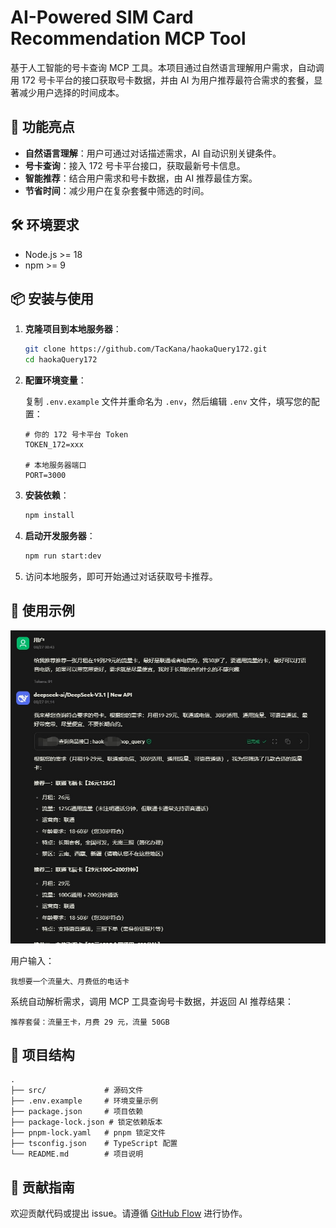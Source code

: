 # AI-Powered SIM Card Recommendation MCP Tool

基于人工智能的号卡查询 MCP 工具。本项目通过自然语言理解用户需求，自动调用 172 号卡平台的接口获取号卡数据，并由 AI 为用户推荐最符合需求的套餐，显著减少用户选择的时间成本。

## 🚀 功能亮点

- **自然语言理解**：用户可通过对话描述需求，AI 自动识别关键条件。
- **号卡查询**：接入 172 号卡平台接口，获取最新号卡信息。
- **智能推荐**：结合用户需求和号卡数据，由 AI 推荐最佳方案。
- **节省时间**：减少用户在复杂套餐中筛选的时间。

## 🛠️ 环境要求

- Node.js >= 18
- npm >= 9

## 📦 安装与使用

1. **克隆项目到本地服务器**：

   ```bash
   git clone https://github.com/TacKana/haokaQuery172.git
   cd haokaQuery172
   ```

2. **配置环境变量**：

   复制 `.env.example` 文件并重命名为 `.env`，然后编辑 `.env` 文件，填写您的配置：

   ```env
   # 你的 172 号卡平台 Token
   TOKEN_172=xxx

   # 本地服务器端口
   PORT=3000
   ```

3. **安装依赖**：

   ```bash
   npm install
   ```

4. **启动开发服务器**：

   ```bash
   npm run start:dev
   ```

5. 访问本地服务，即可开始通过对话获取号卡推荐。

## 💬 使用示例

![image](/docs/image.jpg)

用户输入：

```
我想要一个流量大、月费低的电话卡
```

系统自动解析需求，调用 MCP 工具查询号卡数据，并返回 AI 推荐结果：

```
推荐套餐：流量王卡，月费 29 元，流量 50GB
```

## 📁 项目结构

```
.
├── src/             # 源码文件
├── .env.example     # 环境变量示例
├── package.json     # 项目依赖
├── package-lock.json # 锁定依赖版本
├── pnpm-lock.yaml   # pnpm 锁定文件
├── tsconfig.json    # TypeScript 配置
└── README.md        # 项目说明
```

## 🤝 贡献指南

欢迎贡献代码或提出 issue。请遵循 [GitHub Flow](https://guides.github.com/introduction/flow/) 进行协作。
